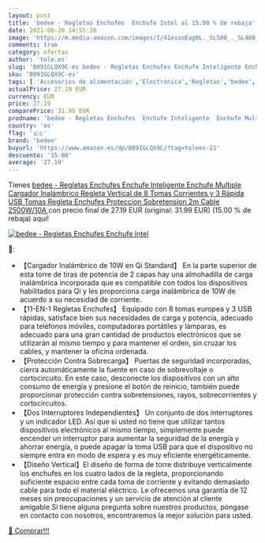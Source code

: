 ```yaml
---
layout: post
title: 'bedee - Regletas Enchufes  Enchufe Intel al 15.00 % de rebaja'
date: 2021-06-20 14:55:28
image: 'https://m.media-amazon.com/images/I/41essoEag0L._SL500_._SL400_.jpg'
comments: true
category: ofertas
author: 'tole.es'
slug: 'B091GLQX9C-es bedee - Regletas Enchufes Enchufe Inteligente Enchufe...'
sku: 'B091GLQX9C-es'
tags: [ 'Accesorios de alimentación','Electrónica','Regletas','bedee','enchufe','inteligente', ]
actualPrice: 27.19 EUR
currency: EUR
price: 27.19
comparePrice: 31.99 EUR
prodname: 'bedee - Regletas Enchufes  Enchufe Inteligente  Enchufe Multiple  Cargador Inalámbrico Regleta Vertical de 8 Tomas Corrientes y 3 Rápida USB Tomas Regleta Enchufes Proteccion Sobretension 2m Cable 2500W/10A '
country: 'es'
flag: '🇪🇸'
brand: 'bedee'
buyurl: 'https://www.amazon.es/dp/B091GLQX9C/?tag=tolees-21'
descuento: '15.00'
average: '27.19'
---
```


Tienes [bedee - Regletas Enchufes  Enchufe Inteligente  Enchufe Multiple  Cargador Inalámbrico Regleta Vertical de 8 Tomas Corrientes y 3 Rápida USB Tomas Regleta Enchufes Proteccion Sobretension 2m Cable 2500W/10A ](https://www.amazon.es/dp/B091GLQX9C/?tag=tolees-21) con precio final de  27.19 EUR (original: 31.99 EUR) (15.00 %  de rebaja) aqui!

[![bedee - Regletas Enchufes  Enchufe Intel](https://m.media-amazon.com/images/I/41essoEag0L._SL500_._SL400_.jpg)](https://www.amazon.es/dp/B091GLQX9C/?tag=tolees-21)

🔎:

- 【Cargador Inalámbrico de 10W en Qi Standard】 En la parte superior de esta torre de tiras de potencia de 2 capas hay una almohadilla de carga inalámbrica incorporada que es compatible con todos los dispositivos habilitados para Qi y les proporciona carga inalámbrica de 10W de acuerdo a su necesidad de corriente.
- 【11-EN-1 Regletas Enchufes】 Equipado con 8 tomas europea y 3 USB rápidas, satisface bien sus necesidades de carga y potencia, adecuado para teléfonos móviles, computadoras portátiles y lámparas, es adecuado para una gran cantidad de productos electrónicos que se utilizarán al mismo tiempo y para mantener el orden, sin cruzar los cables, y mantener la oficina ordenada.
- 【Protección Contra Sobrecarga】 Puertas de seguridad incorporadas, cierra automáticamente la fuente en caso de sobrevoltaje o cortocircuito. En este caso, desconecte los dispositivos con un alto consumo de energía y presione el botón de reinicio, también puede proporcionar protección contra sobretensiones, rayos, sobrecorrientes y cortocircuitos.
- 【Dos Interruptores Independientes】 Un conjunto de dos interruptores y un indicador LED. Así que si usted no tiene que utilizar tantos dispositivos electrónicos al mismo tiempo, simplemente puede encender un interruptor para aumentar la seguridad de la energía y ahorrar energía, o puede apagar la toma USB para que el dispositivo no siempre entra en modo de espera y es muy eficiente energéticamente.
- 【Diseño Vertical】El diseño de forma de torre distribuye verticalmente los enchufes en los cuatro lados de la regleta, proporcionando suficiente espacio entre cada toma de corriente y evitando demasiado cable para todo el material eléctrico. Le ofrecemos una garantía de 12 meses sin preocupaciones y un servicio de atención al cliente amigable.Si tiene alguna pregunta sobre nuestros productos, póngase en contacto con nosotros, encontraremos la mejor solución para usted.

[🛒 Comprar!!!](https://www.amazon.es/dp/B091GLQX9C/?tag=tolees-21)
